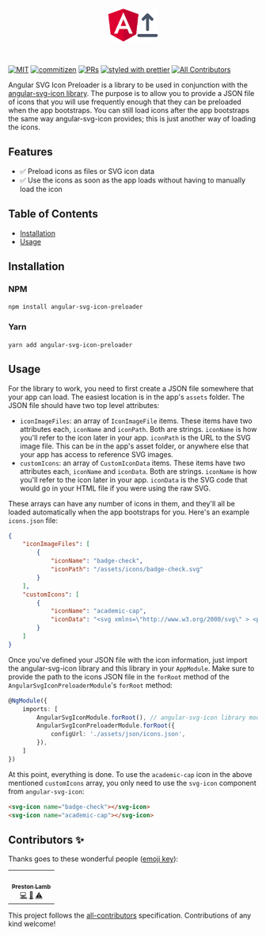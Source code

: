 <p align="center">
 <img width="20%" height="20%" src="https://raw.githubusercontent.com/pjlamb12/angular-svg-icon-preloader/main/logo.svg">
</p>

<br />

[![MIT](https://img.shields.io/packagist/l/doctrine/orm.svg?style=flat-square)]()
[![commitizen](https://img.shields.io/badge/commitizen-friendly-brightgreen.svg?style=flat-square)]()
[![PRs](https://img.shields.io/badge/PRs-welcome-brightgreen.svg?style=flat-square)]()
[![styled with prettier](https://img.shields.io/badge/styled_with-prettier-ff69b4.svg?style=flat-square)](https://github.com/prettier/prettier)
[![All Contributors](https://img.shields.io/badge/all_contributors-0-orange.svg?style=flat-square)](#contributors-)

Angular SVG Icon Preloader is a library to be used in conjunction with the [angular-svg-icon library](https://www.npmjs.com/package/angular-svg-icon). The purpose is to allow you to provide a JSON file of icons that you will use frequently enough that they can be preloaded when the app bootstraps. You can still load icons after the app bootstraps the same way angular-svg-icon provides; this is just another way of loading the icons.

## Features

-   ✅ Preload icons as files or SVG icon data
-   ✅ Use the icons as soon as the app loads without having to manually load the icon

## Table of Contents

-   [Installation](#installation)
-   [Usage](#usage)

## Installation

### NPM

`npm install angular-svg-icon-preloader`

### Yarn

`yarn add angular-svg-icon-preloader`

## Usage

For the library to work, you need to first create a JSON file somewhere that your app can load. The easiest location is in the app's `assets` folder. The JSON file should have two top level attributes:

-   `iconImageFiles`: an array of `IconImageFile` items. These items have two attributes each, `iconName` and `iconPath`. Both are strings. `iconName` is how you'll refer to the icon later in your app. `iconPath` is the URL to the SVG image file. This can be in the app's asset folder, or anywhere else that your app has access to reference SVG images.
-   `customIcons`: an array of `CustomIconData` items. These items have two attributes each, `iconName` and `iconData`. Both are strings. `iconName` is how you'll refer to the icon later in your app. `iconData` is the SVG code that would go in your HTML file if you were using the raw SVG.

These arrays can have any number of icons in them, and they'll all be loaded automatically when the app bootstraps for you. Here's an example `icons.json` file:

```json
{
	"iconImageFiles": [
		{
			"iconName": "badge-check",
			"iconPath": "/assets/icons/badge-check.svg"
		}
	],
	"customIcons": [
		{
			"iconName": "academic-cap",
			"iconData": "<svg xmlns=\"http://www.w3.org/2000/svg\" > <path d=\"...\" /> </svg>"
		}
	]
}
```

Once you've defined your JSON file with the icon information, just import the angular-svg-icon library and this library in your `AppModule`. Make sure to provide the path to the icons JSON file in the `forRoot` method of the `AngularSvgIconPreloaderModule`'s `forRoot` method:

```ts
@NgModule({
	imports: [
		AngularSvgIconModule.forRoot(), // angular-svg-icon library module
		AngularSvgIconPreloaderModule.forRoot({
			configUrl: './assets/json/icons.json',
		}),
	]
})
```

At this point, everything is done. To use the `academic-cap` icon in the above mentioned `customIcons` array, you only need to use the `svg-icon` component from `angular-svg-icon`:

```html
<svg-icon name="badge-check"></svg-icon>
<svg-icon name="academic-cap"></svg-icon>
```

## Contributors ✨

Thanks goes to these wonderful people ([emoji key](https://allcontributors.org/docs/en/emoji-key)):

<!-- ALL-CONTRIBUTORS-LIST:START - Do not remove or modify this section -->
<!-- prettier-ignore-start -->
<!-- markdownlint-disable -->
<table>
  <tr>
    <td align="center"><a href="https://github.com/pjlamb12"><img src="https://avatars3.githubusercontent.com/u/2006222?v=4?s=100" width="100px;" alt=""/><br /><sub><b>Preston Lamb</b></sub></a><br /><a href="https://github.com/pjlamb12/angular-svg-icon-preloader/commits?author=pjlamb12" title="Code">💻</a> <a href="https://github.com/pjlamb12/angular-svg-icon-preloader/commits?author=pjlamb12" title="Documentation">📖</a> <a href="https://github.com/pjlamb12/angular-svg-icon-preloader/commits?author=pjlamb12" title="Tests">⚠️</a></td>
  </tr>
</table>

<!-- markdownlint-restore -->
<!-- prettier-ignore-end -->

<!-- ALL-CONTRIBUTORS-LIST:END -->

This project follows the [all-contributors](https://github.com/all-contributors/all-contributors) specification. Contributions of any kind welcome!
